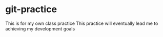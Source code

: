 # git-practice
This is for my own class practice
This practice will eventually lead me to achieving my development goals
